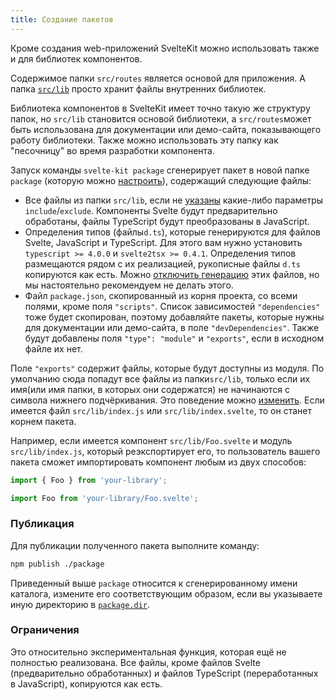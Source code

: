 ```yaml
---
title: Создание пакетов
---
```


Кроме создания web-приложений SvelteKit можно использовать также и для библиотек компонентов.

Содержимое папки `src/routes` является основой для приложения. А папка [`src/lib`](#moduli-$lib) просто хранит файлы внутренних библиотек.

Библиотека компонентов в SvelteKit имеет точно такую же структуру папок, но `src/lib` становится основой библиотеки, а `src/routes`может быть использована для документации или демо-сайта, показывающего работу библиотеки. Также можно использовать эту папку как "песочницу" во время разработки компонента.

Запуск команды `svelte-kit package` сгенерирует пакет в новой папке `package` (которую можно [настроить](#konfiguracziya-package)), содержащий следующие файлы:

- Все файлы из папки `src/lib`, если не [указаны](#konfiguracziya-package) какие-либо параметры `include`/`exclude`. Компоненты Svelte будут предварительно обработаны, файлы TypeScript будут преобразованы в JavaScript.
- Определения типов (файлы`d.ts`), которые генерируются для файлов Svelte, JavaScript и TypeScript. Для этого вам нужно установить `typescript >= 4.0.0` и `svelte2tsx >= 0.4.1`. Определения типов размещаются рядом с их реализацией, рукописные файлы `d.ts` копируются как есть. Можно [отключить генерацию](#konfiguracziya-package) этих файлов, но мы настоятельно рекомендуем не делать этого.
- Файл `package.json`, скопированный из корня проекта, со всеми полями, кроме поля `"scripts"`. Список зависимостей `"dependencies"` тоже будет скопирован, поэтому добавляйте пакеты, которые нужны для документации или демо-сайта, в поле `"devDependencies"`. Также будут добавлены поля `"type": "module"` и `"exports"`, если в исходном файле их нет.

Поле `"exports"` содержит файлы, которые будут доступны из модуля. По умолчанию сюда попадут все файлы из папки`src/lib`, только если их имя(или имя папки, в которых они содержатся) не начинаются с символа нижнего подчёркивания. Это поведение можно [изменить](#konfiguracziya-package). Если имеется файл `src/lib/index.js` или `src/lib/index.svelte`, то он станет корнем пакета.

Например, если имеется компонент `src/lib/Foo.svelte` и модуль `src/lib/index.js`, который реэкспортирует его, то пользователь вашего пакета сможет импортировать компонент любым из двух способов:

```js
import { Foo } from 'your-library';
```

```js
import Foo from 'your-library/Foo.svelte';
```

### Публикация

Для публикации полученного пакета выполните команду:

```sh
npm publish ./package
```
Приведенный выше `package` относится к сгенерированному имени каталога, измените его соответствующим образом, если вы указываете иную директорию в [`package.dir`](#konfiguracziya-package).

### Ограничения

Это относительно экспериментальная функция, которая ещё не полностью реализована. Все файлы, кроме файлов Svelte (предварительно обработанных) и файлов TypeScript (переработанных в JavaScript), копируются как есть.
